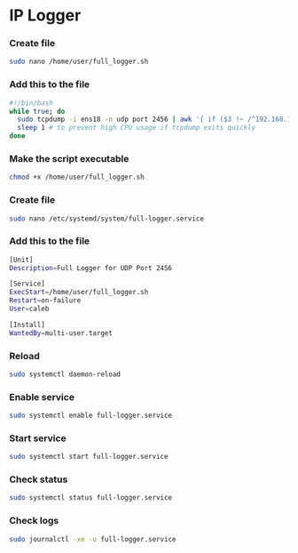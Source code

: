 # IP Logger

### Create file
```bash
sudo nano /home/user/full_logger.sh
```

### Add this to the file
```bash
#!/bin/bash
while true; do
  sudo tcpdump -i ens18 -n udp port 2456 | awk '{ if ($3 !~ /^192.168.1./ && $5 !~ /^192.168.1./) print strftime("%Y-%m-%d %H:%M:%S") " " $3 " -> " $5 " Length: " $NF }' | cut -d '.' -f 1-7 | tee /home/caleb/full_details.log
  sleep 1 # to prevent high CPU usage if tcpdump exits quickly
done
```

### Make the script executable
```bash
chmod +x /home/user/full_logger.sh
```

### Create file
```bash
sudo nano /etc/systemd/system/full-logger.service
```

### Add this to the file
```bash
[Unit]
Description=Full Logger for UDP Port 2456

[Service]
ExecStart=/home/user/full_logger.sh
Restart=on-failure
User=caleb

[Install]
WantedBy=multi-user.target
```

### Reload
```bash
sudo systemctl daemon-reload
```

### Enable service
```bash
sudo systemctl enable full-logger.service
```

### Start service
```bash
sudo systemctl start full-logger.service
```

### Check status
```bash
sudo systemctl status full-logger.service
```

### Check logs
```bash
sudo journalctl -xe -u full-logger.service
```
